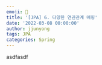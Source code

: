 ```yaml
---
emoji: 🧢
title: '[JPA] 6. 다양한 연관관계 매핑'
date: '2022-03-08 00:00:00'
author: jjunyong
tags: JPA
categories: Spring
---
```


asdfasdf
